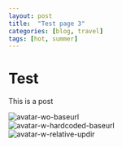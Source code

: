 ```yaml
---
layout: post
title:  "Test page 3"
categories: [blog, travel]
tags: [hot, summer]
---
```


# Test
This is a post


![avatar-wo-baseurl](/assets/panzertard-sf.jpg)  
![avatar-w-hardcoded-baseurl](/elitedangerous-notes/assets/panzertard-sf.jpg)  
![avatar-w-relative-updir](/../assets/panzertard-sf.jpg)  


